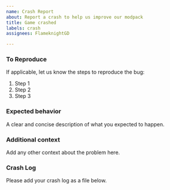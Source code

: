 ```yaml
---
name: Crash Report
about: Report a crash to help us improve our modpack
title: Game crashed
labels: crash
assignees: FlameknightGD

---
```


### To Reproduce
If applicable, let us know the steps to reproduce the bug:

1. Step 1
2. Step 2
3. Step 3

### Expected behavior
A clear and concise description of what you expected to happen.

### Additional context
Add any other context about the problem here.

### Crash Log
Please add your crash log as a file below.
